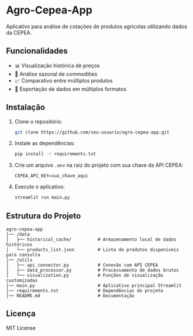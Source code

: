 # Agro-Cepea-App

Aplicativo para análise de cotações de produtos agrícolas utilizando dados da CEPEA.

## Funcionalidades

- 📊 Visualização histórica de preços
- 🌱 Análise sazonal de commodities
- 📈 Comparativo entre múltiplos produtos
- 💾 Exportação de dados em múltiplos formatos

## Instalação

1. Clone o repositório:
   ```bash
   git clone https://github.com/seu-usuario/agro-cepea-app.git
   ```

2. Instale as dependências:
   ```bash
   pip install -r requirements.txt
   ```

3. Crie um arquivo `.env` na raiz do projeto com sua chave da API CEPEA:
   ```env
   CEPEA_API_KEY=sua_chave_aqui
   ```

4. Execute o aplicativo:
   ```bash
   streamlit run main.py
   ```

## Estrutura do Projeto

```
agro-cepea-app
│── /data
│   ├── historical_cache/          # Armazenamento local de dados históricos
│   └── products_list.json         # Lista de produtos disponíveis para consulta
│── /utils
│   ├── api_connector.py           # Conexão com API CEPEA
│   ├── data_processor.py          # Processamento de dados brutos
│   └── visualization.py           # Funções de visualização customizadas
│── main.py                        # Aplicativo principal Streamlit
│── requirements.txt               # Dependências do projeto
│── README.md                      # Documentação
```

## Licença

MIT License
